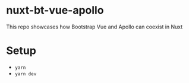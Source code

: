 # nuxt-bt-vue-apollo
This repo showcases how Bootstrap Vue and Apollo can coexist in Nuxt

# Setup

- `yarn`
- `yarn dev`